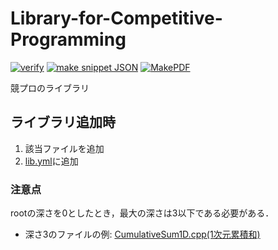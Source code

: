 # Library-for-Competitive-Programming

[![verify](https://github.com/morioprog/Library-for-Competitive-Programming/workflows/verify/badge.svg)](https://github.com/morioprog/Library-for-Competitive-Programming/actions?query=workflow%3Averify) [![make snippet JSON](https://github.com/morioprog/Library-for-Competitive-Programming/workflows/make%20snippet%20JSON/badge.svg)](https://github.com/morioprog/Library-for-Competitive-Programming/actions?query=workflow%3A%22make+snippet+JSON%22) [![MakePDF](https://github.com/morioprog/Library-for-Competitive-Programming/workflows/MakePDF/badge.svg)](https://github.com/morioprog/Library-for-Competitive-Programming/actions?query=workflow%3AMakePDF)

競プロのライブラリ

## ライブラリ追加時
1. 該当ファイルを追加
2. [lib.yml](lib.yml)に追加

### 注意点
rootの深さを0としたとき，最大の深さは3以下である必要がある．
* 深さ3のファイルの例: [CumulativeSum1D.cpp(1次元累積和)](DataStructure/CumulativeSum/CumulativeSum1D.cpp)
